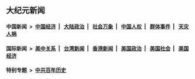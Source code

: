 ## 大纪元新闻

#### 中国新闻 &nbsp;>&nbsp; [中国经济](indexes/ncid283/README.md?01030045) &nbsp;| &nbsp; [大陆政治](indexes/ncid277/README.md?01030045) &nbsp;| &nbsp; [社会万象](indexes/ncid282/README.md?01030045) &nbsp;| &nbsp; [中国人权](indexes/ncid278/README.md?01030045) &nbsp;| &nbsp; [群体事件](indexes/ncid279/README.md?01030045) &nbsp;| &nbsp; [天灾人祸](indexes/ncid280/README.md?01030045)

#### 国际新闻 &nbsp;>&nbsp; [美中关系](indexes/nf1412576/README.md?01030045) &nbsp;| &nbsp; [台湾新闻](indexes/ncid1349361/README.md?01030045) &nbsp;| &nbsp; [香港新闻](indexes/ncid1349362/README.md?01030045) &nbsp;| &nbsp; [美国政治](indexes/ncid1078159/README.md?01030045) &nbsp;| &nbsp; [美国社会](indexes/ncid1078160/README.md?01030045) &nbsp;| &nbsp; [美国经济](indexes/ncid1078158/README.md?01030045)

#### 特别专题 &nbsp;>&nbsp; [中共百年历史](https://github.com/epoch-news/epoch-special/blob/master/README.md?01030045)  
